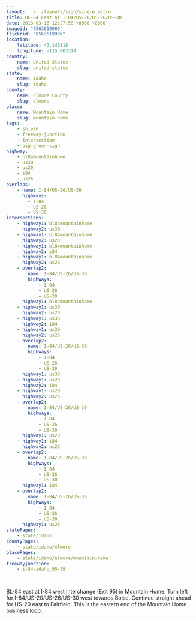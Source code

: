 ```yaml
---
layout: ../../layouts/sign/single.astro
title: BL-84 East at I-84/US-20/US-26/US-30
date: 2013-03-16 12:27:58 +0000 +0000
imageid: "8563619906"
flickrid: "8563619906"
location:
    latitude: 43.140118
    longitude: -115.663314
country:
    name: United States
    slug: united-states
state:
    name: Idaho
    slug: idaho
county:
    name: Elmore County
    slug: elmore
place:
    name: Mountain Home
    slug: mountain-home
tags:
    - shield
    - freeway-junction
    - intersection
    - big-green-sign
highway:
    - bl84mountainhome
    - us30
    - us20
    - i84
    - us26
overlaps:
    - name: I-84/US-26/US-30
      highways:
        - I-84
        - US-26
        - US-30
intersections:
    - highway1: bl84mountainhome
      highway2: us30
    - highway1: bl84mountainhome
      highway2: us20
    - highway1: bl84mountainhome
      highway2: i84
    - highway1: bl84mountainhome
      highway2: us26
    - overlap2:
        name: I-84/US-26/US-30
        highways:
            - I-84
            - US-26
            - US-30
      highway1: bl84mountainhome
    - highway1: us30
      highway2: us20
    - highway1: us30
      highway2: i84
    - highway1: us30
      highway2: us26
    - overlap2:
        name: I-84/US-26/US-30
        highways:
            - I-84
            - US-26
            - US-30
      highway1: us30
    - highway1: us20
      highway2: i84
    - highway1: us20
      highway2: us26
    - overlap2:
        name: I-84/US-26/US-30
        highways:
            - I-84
            - US-26
            - US-30
      highway1: us20
    - highway1: i84
      highway2: us26
    - overlap2:
        name: I-84/US-26/US-30
        highways:
            - I-84
            - US-26
            - US-30
      highway1: i84
    - overlap2:
        name: I-84/US-26/US-30
        highways:
            - I-84
            - US-26
            - US-30
      highway1: us26
statePages:
    - state/idaho
countyPages:
    - state/idaho/elmore
placePages:
    - state/idaho/elmore/mountain-home
freewayjunction:
    - i-84-idaho_95-19

---
```

BL-84 east at I-84 west interchange (Exit 95) in Mountain Home.  Turn left for I-84/US-20/US-26/US-30 west towards Boise.  Continue straight ahead for US-20 east to Fairfield.  This is the eastern end of the Mountain Home business loop.